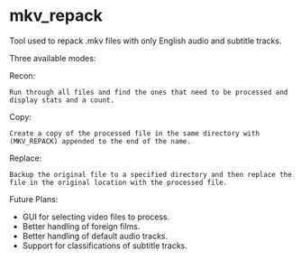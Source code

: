 # mkv_repack
Tool used to repack .mkv files with only English audio and subtitle tracks.

Three available modes:

  Recon:

    Run through all files and find the ones that need to be processed and display stats and a count.

  Copy:

    Create a copy of the processed file in the same directory with (MKV_REPACK) appended to the end of the name.

  Replace:

    Backup the original file to a specified directory and then replace the file in the original location with the processed file.
    
Future Plans:
  - GUI for selecting video files to process.
  - Better handling of foreign films.
  - Better handling of default audio tracks.
  - Support for classifications of subtitle tracks.
